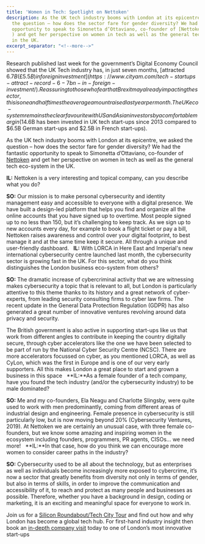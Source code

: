 ```yaml
---
title: 'Women in Tech: Spotlight on Nettoken'
description: As the UK tech industry booms with London at its epicentre, we asked
  the question – how does the sector fare for gender diversity? We had the fantastic
  opportunity to speak to Simonetta d’Ottaviano, co-founder of [Nettoken](https://www.nettoken.io/
  ) and get her perspective on women in tech as well as the general tech eco-system
  in the UK.
excerpt_separator: "<!--more-->"
---
```


Research published last week for the government’s Digital Economy Council showed that the UK Tech industry has, in just seven months, [attracted $6.7B (£5.5B) in foreign investment](https://www.cityam.com/tech-startups-attract-record-6-7bn-in-foreign-investment/).  Reassuring to those who fear that Brexit may already impacting the sector, this is one and half times the average amount raised last year per month. The UK eco-system remains the clear favourite with US and Asian investors by a comfortable margin ($14.6B has been invested in UK tech start-ups since 2013 compared to $6.5B German start-ups and $2.5B in French start-ups).

<!--more-->

As the UK tech industry booms with London at its epicentre, we asked the question – how does the sector fare for gender diversity? We had the fantastic opportunity to speak to Simonetta d’Ottaviano, co-founder of [Nettoken](https://www.nettoken.io/ ) and get her perspective on women in tech as well as the general tech eco-system in the UK.

**IL:** Nettoken is a very interesting and topical company, can you describe what you do?

**SO:** Our mission is to make personal cybersecurity and identity management easy and accessible to everyone with a digital presence. We have built a design-led platform that helps you find and organize all the online accounts that you have signed up to overtime. Most people signed up to no less than 150, but it’s challenging to keep track. As we sign up to new accounts every day, for example to book a flight ticket or pay a bill, Nettoken raises awareness and control over your digital footprint, to best manage it and at the same time keep it secure. All through a unique and user-friendly dashboard.
 
**IL:** With LORCA in Here East and Imperial's new international cybersecurity centre launched last month, the cybersecurity sector is growing fast in the UK. For this sector, what do you think distinguishes the London business eco-system from others?

**SO:** The dramatic increase of cybercriminal activity that we are witnessing makes cybersecurity a topic that is relevant to all, but London is particularly attentive to this theme thanks to its history and a great network of cyber-experts, from leading security consulting firms to cyber law firms. The recent update in the General Data Protection Regulation (GDPR) has also generated a great number of innovative ventures revolving around data privacy and security.

The British government is also active in supporting start-ups like us that work from different angles to contribute in keeping the country digitally secure, through cyber accelerators like the one we have been selected to be part of run by the National Cyber Security Centre (NCSC). There are more accelerators focussed on cyber, as you mentioned LORCA, as well as CyLon, which was the first in Europe and is one of our very early supporters. All this makes London a great place to start and grown a business in this space
 
**IL:**As a female founder of a tech company, have you found the tech industry (and/or the cybersecurity industry) to be male dominated? 

**SO:** Me and my co-founders, Ela Neagu and Charlotte Slingsby, were quite used to work with men predominantly, coming from different areas of industrial design and engineering. Female presence in cybersecurity is still particularly low, but is now moving beyond 20% (Cybersecurity Ventures, 2019). At Nettoken we are certainly an unusual case, with three female co-founders, but we know some amazing and inspiring women in the ecosystem including founders, programmers, PR agents, CISOs… we need more!
 
**IL:**In that case, how do you think we can encourage more women to consider career paths in the industry? 

**SO:** Cybersecurity used to be all about the technology, but as enterprises as well as individuals become increasingly more exposed to cybercrime, it’s now a sector that greatly benefits from diversity not only in terms of gender, but also in terms of skills, in order to improve the communication and accessibility of it, to reach and protect as many people and businesses as possible. Therefore, whether you have a background in design, coding or marketing, it is an exciting and meaningful space for everyone to work in.

Join us for a [Silicon Roundabout/Tech City Tour](https://www.insider-london.co.uk/tours/silicon-roundabout-and-tech-city-tour/ ) and find out how and why London has become a global tech hub. For first-hand industry insight then book an [in-depth company visit](https://www.insider-london.co.uk/in-depth-business-visits/)  today to one of London’s most innovative start-ups